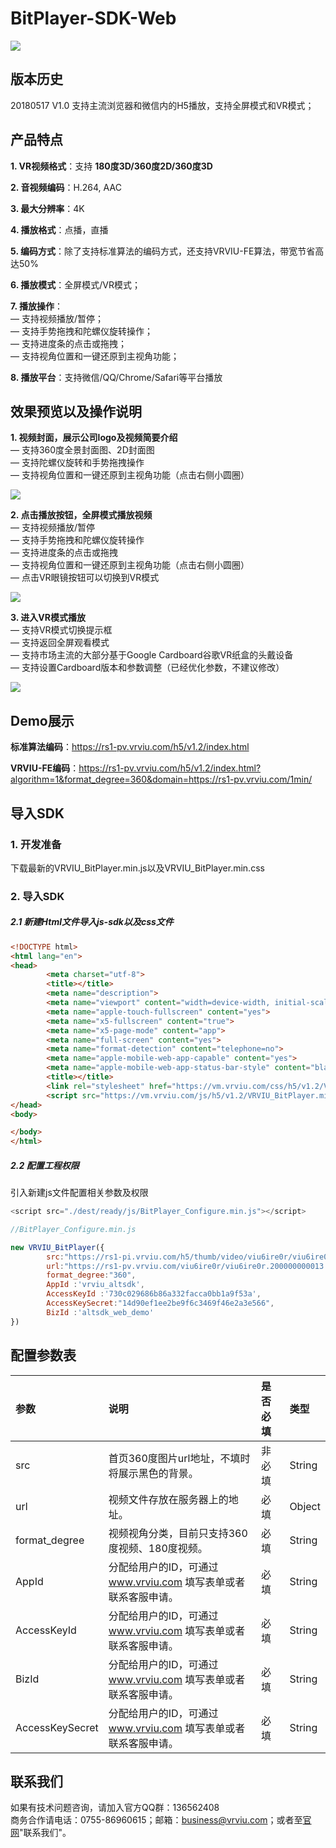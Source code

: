 # BitPlayer-SDK-Web

[![](https://img.shields.io/badge/Powered%20by-vrviu.com-brightgreen.svg)](https://vrviu.com)

## 版本历史
 20180517   V1.0   支持主流浏览器和微信内的H5播放，支持全屏模式和VR模式；  
 
## 产品特点
**1. VR视频格式**：支持 **180度3D/360度2D/360度3D** 

**2. 音视频编码**：H.264, AAC  

**3. 最大分辨率**：4K

**4. 播放格式**：点播，直播

**5. 编码方式**：除了支持标准算法的编码方式，还支持VRVIU-FE算法，带宽节省高达50%

**6. 播放模式**：全屏模式/VR模式；

**7. 播放操作**：  
— 支持视频播放/暂停；  
— 支持手势拖拽和陀螺仪旋转操作；  
— 支持进度条的点击或拖拽；  
— 支持视角位置和一键还原到主视角功能；  

**8. 播放平台**：支持微信/QQ/Chrome/Safari等平台播放

## 效果预览以及操作说明
**1.  视频封面，展示公司logo及视频简要介绍**  
— 支持360度全景封面图、2D封面图  
— 支持陀螺仪旋转和手势拖拽操作  
— 支持视角位置和一键还原到主视角功能（点击右侧小圆圈）  

![](https://github.com/vrviu-sdk/VRVIU-BitPlayer-Demo-Web/blob/master/img/11.png)

**2.  点击播放按钮，全屏模式播放视频**  
—	支持视频播放/暂停  
—	支持手势拖拽和陀螺仪旋转操作  
— 支持进度条的点击或拖拽  
—	支持视角位置和一键还原到主视角功能（点击右侧小圆圈）  
— 点击VR眼镜按钮可以切换到VR模式  

![](https://github.com/vrviu-sdk/VRVIU-BitPlayer-Demo-Web/blob/master/img/12.png)

**3.  进入VR模式播放**  
— 支持VR模式切换提示框  
— 支持返回全屏观看模式  
— 支持市场主流的大部分基于Google Cardboard谷歌VR纸盒的头戴设备  
— 支持设置Cardboard版本和参数调整（已经优化参数，不建议修改）  

![](https://github.com/vrviu-sdk/VRVIU-BitPlayer-Demo-Web/blob/master/img/13.png)

## Demo展示

**标准算法编码**：https://rs1-pv.vrviu.com/h5/v1.2/index.html 

**VRVIU-FE编码**：https://rs1-pv.vrviu.com/h5/v1.2/index.html?algorithm=1&format_degree=360&domain=https://rs1-pv.vrviu.com/1min/
 

## 导入SDK
### 1. 开发准备
下载最新的VRVIU_BitPlayer.min.js以及VRVIU_BitPlayer.min.css

### 2. 导入SDK
##### 2.1 新建Html文件导入js-sdk以及css文件
```html
<!DOCTYPE html>
<html lang="en">
<head>
        <meta charset="utf-8">
        <title></title>
        <meta name="description">
        <meta name="viewport" content="width=device-width, initial-scale=1.0, maximum-scale=1.0, user-scalable=no">
        <meta name="apple-touch-fullscreen" content="yes">
        <meta name="x5-fullscreen" content="true">
        <meta name="x5-page-mode" content="app">  
        <meta name="full-screen" content="yes">
        <meta name="format-detection" content="telephone=no">
        <meta name="apple-mobile-web-app-capable" content="yes">
        <meta name="apple-mobile-web-app-status-bar-style" content="black-translucent" />
        <title></title>
        <link rel="stylesheet" href="https://vm.vrviu.com/css/h5/v1.2/VRVIU_BitPlayer.min.css">
        <script src="https://vm.vrviu.com/js/h5/v1.2/VRVIU_BitPlayer.min.js"></script>
</head>
<body>

</body>
</html>
```

##### 2.2 配置工程权限
引入新建js文件配置相关参数及权限

```javascript
<script src="./dest/ready/js/BitPlayer_Configure.min.js"></script>

//BitPlayer_Configure.min.js

new VRVIU_BitPlayer({
        src:"https://rs1-pi.vrviu.com/h5/thumb/video/viu6ire0r/viu6ire0r.200000000013.0.jpg",
        url:"https://rs1-pv.vrviu.com/viu6ire0r/viu6ire0r.200000000013.0.mp4",
        format_degree:"360",
        AppId :'vrviu_altsdk',
        AccessKeyId :'730c029686b86a332facca0bb1a9f53a',
        AccessKeySecret:"14d90ef1ee2be9f6c3469f46e2a3e566",
        BizId :'altsdk_web_demo'
})
```




## 配置参数表
 |参数|说明|是否必填|类型|
 |:---|:---|:---|:---|
 |src|首页360度图片url地址，不填时将展示黑色的背景。|非必填|String|
 |url|视频文件存放在服务器上的地址。|必填|Object|
 |format_degree|视频视角分类，目前只支持360度视频、180度视频。|必填|String|
 |AppId|分配给用户的ID，可通过 www.vrviu.com 填写表单或者联系客服申请。|必填|String|
 |AccessKeyId|分配给用户的ID，可通过 www.vrviu.com 填写表单或者联系客服申请。|必填|String|
 |BizId|分配给用户的ID，可通过 www.vrviu.com 填写表单或者联系客服申请。|必填|String|
 |AccessKeySecret|分配给用户的ID，可通过 www.vrviu.com 填写表单或者联系客服申请。|必填|String

## 联系我们
 如果有技术问题咨询，请加入官方QQ群：136562408  
 商务合作请电话：0755-86960615；邮箱：business@vrviu.com；或者至[官网](http://www.vrviu.com)"联系我们"。  

